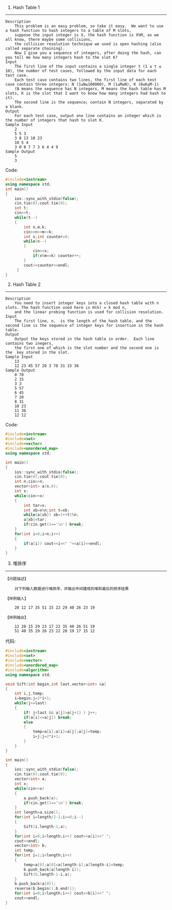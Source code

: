 1. Hash Table 1
---
    Description
        This problem is an easy problem, so take it easy.  We want to use a hash function to hash integers to a table of M slots, 
	    suppose the input integer is X, the hash function is X%M, as we all know, there maybe some collisions, 
	    the collision resolution technique we used is open hashing (also called separate chaining).
        Now I give you a sequence of integers, after doing the hash, can you tell me how many integers hash to the slot K?
    Input
        The first line of the input contains a single integer t (1 ≤ t ≤ 10), the number of test cases, followed by the input data for each test case.
        Each test case contains two lines, the first line of each test case contain three integers: N (1≤N≤100000), M (1≤M≤N), K (0≤K≤M-1) 
	    (N means the sequence has N integers, M means the hash table has M slots, K is the slot that I want to know how many integers had hash to it). 
	    The second line is the sequence; contain N integers, separated by a blank.
    Output
        For each test case, output one line contains an integer which is the number of integers that hash to slot K.
    Sample Input
        2
        5 5 3
        3 8 13 18 23
        10 5 4
        3 0 8 7 7 3 6 4 4 9
    Sample Output
        5
        3
Code:
```cpp
#include<iostream>
using namespace std;
int main()
{
	ios::sync_with_stdio(false);
	cin.tie(0);cout.tie(0);
	int t;
	cin>>t;
	while(t--)
	{
		int n,m,k;
		cin>>n>>m>>k;
		int x;int counter=0;
		while(n--)
		{
			cin>>x;
			if(x%m==k) counter++;
		}
		cout<<counter<<endl;
	 }
}
```
2. Hash Table 2
----
    Description
	    You need to insert integer keys into a closed hash table with n slots. The hash function used here is H(k) = k mod n, 
	    and the linear probing function is used for collision resolution.
    Input
	    The first line, n,  is the length of the hash table, and the second line is the sequence of integer keys for insertion in the hash table.
    Output
	    Output the keys stored in the hash table in order.  Each line contains two inegers, 
	    the first one of which is the slot number and the second one is the  key stored in the slot.  
    Sample Input
        13
        12 23 45 57 20 3 78 31 15 36
    Sample Output
        0 78
        2 15
        3 3
        5 57
        6 45
        7 20
        8 31
        10 23
        11 36
        12 12
Code:
```cpp
#include<iostream>
#include<set>
#include<vector>
#include<unordered_map>
using namespace std;

int main()
{
    ios::sync_with_stdio(false);
    cin.tie(0);cout.tie(0);
    int n;cin>>n;
    vector<int> a(n,0);
    int x;
    while(cin>>x)
    {
        int tar=x;
        int xb=x%n;int t=xb;
        while(a[xb]) xb=(++t)%n;
        a[xb]=tar;
        if(cin.get()=='\n') break;
    }
    for(int i=0;i<n;i++)
    {
        if(a[i]) cout<<i<<" "<<a[i]<<endl;
    }
}
```
3. 堆排序
---
    【问题描述】
        
        对下列输入数据进行堆排序，并输出中间建成的堆和最后的排序结果

    【样例输入】

        20 12 17 35 51 15 22 29 40 26 23 19

    【样例输出】

        12 20 15 29 23 17 22 35 40 26 51 19
        51 40 35 29 26 23 22 20 19 17 15 12
        
代码:
```cpp
#include<iostream>
#include<set>
#include<vector>
#include<unordered_map>
#include<algorithm>
using namespace std;

void Sift(int begin,int last,vector<int> &a)
{
    int i,j,temp;
    i=begin;j=2*i+1;
    while(j<=last)
    {
        if( j<last && a[j]>a[j+1] ) j++;
        if(a[i]<=a[j]) break;
        else
        {
            temp=a[i];a[i]=a[j];a[j]=temp;
            i=j;j=2*i+1;
        }
    }
}

int main()
{
    ios::sync_with_stdio(false);
    cin.tie(0);cout.tie(0);
    vector<int> a;
    int x;
    while(cin>>x)
    {
        a.push_back(x);
        if(cin.get()=='\n') break;
    }
    int length=a.size();
    for(int i=length/2-1;i>=0;i--)
    {
        Sift(i,length-1,a);
    }
    for(int i=0;i<length;i++) cout<<a[i]<<" ";
    cout<<endl;
    vector<int> b;
    int temp;
    for(int i=1;i<length;i++)
    {
        temp=a[0];a[0]=a[length-i];a[length-i]=temp;
        b.push_back(a[length-i]);
        Sift(0,length-1-i,a);
    }
    b.push_back(a[0]);
    reverse(b.begin(),b.end());
    for(int i=0;i<length;i++) cout<<b[i]<<" ";
    cout<<endl;
}
```
